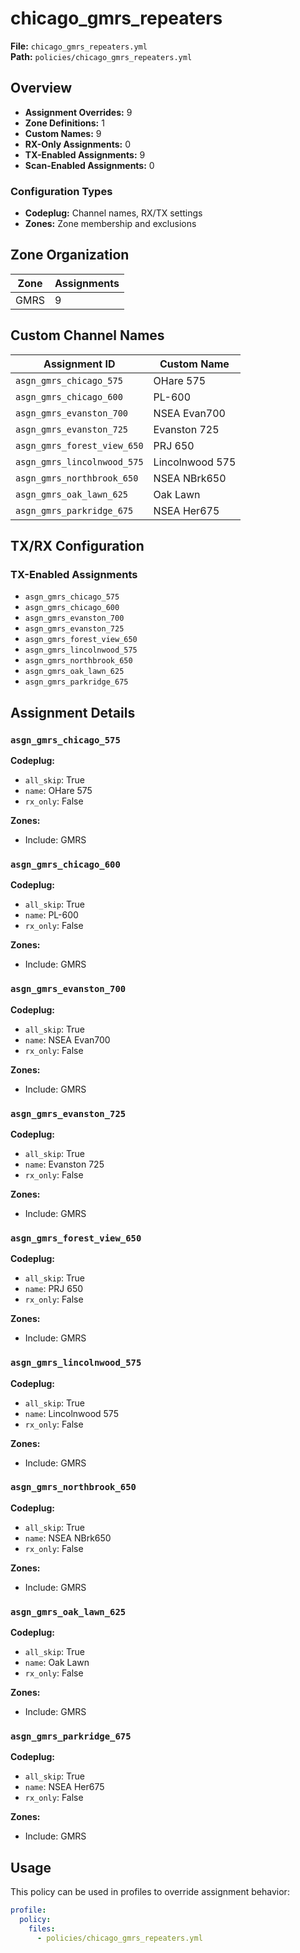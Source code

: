 # chicago_gmrs_repeaters

**File:** `chicago_gmrs_repeaters.yml`  
**Path:** `policies/chicago_gmrs_repeaters.yml`  

## Overview

- **Assignment Overrides:** 9
- **Zone Definitions:** 1
- **Custom Names:** 9
- **RX-Only Assignments:** 0
- **TX-Enabled Assignments:** 9
- **Scan-Enabled Assignments:** 0

### Configuration Types

- **Codeplug:** Channel names, RX/TX settings
- **Zones:** Zone membership and exclusions

## Zone Organization

| Zone | Assignments |
|------|-------------|
| GMRS | 9 |

## Custom Channel Names

| Assignment ID | Custom Name |
|---------------|-------------|
| `asgn_gmrs_chicago_575` | OHare 575 |
| `asgn_gmrs_chicago_600` | PL-600 |
| `asgn_gmrs_evanston_700` | NSEA Evan700 |
| `asgn_gmrs_evanston_725` | Evanston 725 |
| `asgn_gmrs_forest_view_650` | PRJ 650 |
| `asgn_gmrs_lincolnwood_575` | Lincolnwood 575 |
| `asgn_gmrs_northbrook_650` | NSEA NBrk650 |
| `asgn_gmrs_oak_lawn_625` | Oak Lawn |
| `asgn_gmrs_parkridge_675` | NSEA Her675 |

## TX/RX Configuration

### TX-Enabled Assignments

- `asgn_gmrs_chicago_575`
- `asgn_gmrs_chicago_600`
- `asgn_gmrs_evanston_700`
- `asgn_gmrs_evanston_725`
- `asgn_gmrs_forest_view_650`
- `asgn_gmrs_lincolnwood_575`
- `asgn_gmrs_northbrook_650`
- `asgn_gmrs_oak_lawn_625`
- `asgn_gmrs_parkridge_675`

## Assignment Details

### `asgn_gmrs_chicago_575`

**Codeplug:**
- `all_skip`: True
- `name`: OHare 575
- `rx_only`: False

**Zones:**
- Include: GMRS

### `asgn_gmrs_chicago_600`

**Codeplug:**
- `all_skip`: True
- `name`: PL-600
- `rx_only`: False

**Zones:**
- Include: GMRS

### `asgn_gmrs_evanston_700`

**Codeplug:**
- `all_skip`: True
- `name`: NSEA Evan700
- `rx_only`: False

**Zones:**
- Include: GMRS

### `asgn_gmrs_evanston_725`

**Codeplug:**
- `all_skip`: True
- `name`: Evanston 725
- `rx_only`: False

**Zones:**
- Include: GMRS

### `asgn_gmrs_forest_view_650`

**Codeplug:**
- `all_skip`: True
- `name`: PRJ 650
- `rx_only`: False

**Zones:**
- Include: GMRS

### `asgn_gmrs_lincolnwood_575`

**Codeplug:**
- `all_skip`: True
- `name`: Lincolnwood 575
- `rx_only`: False

**Zones:**
- Include: GMRS

### `asgn_gmrs_northbrook_650`

**Codeplug:**
- `all_skip`: True
- `name`: NSEA NBrk650
- `rx_only`: False

**Zones:**
- Include: GMRS

### `asgn_gmrs_oak_lawn_625`

**Codeplug:**
- `all_skip`: True
- `name`: Oak Lawn
- `rx_only`: False

**Zones:**
- Include: GMRS

### `asgn_gmrs_parkridge_675`

**Codeplug:**
- `all_skip`: True
- `name`: NSEA Her675
- `rx_only`: False

**Zones:**
- Include: GMRS

## Usage

This policy can be used in profiles to override assignment behavior:

```yaml
profile:
  policy:
    files:
      - policies/chicago_gmrs_repeaters.yml
```
